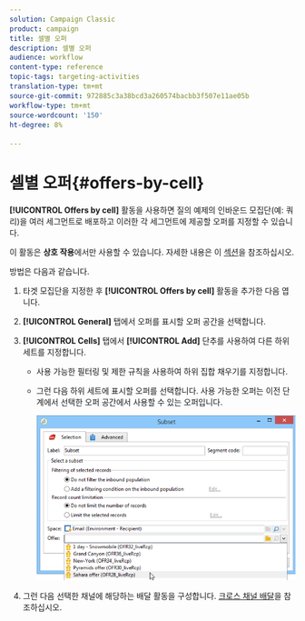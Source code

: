 ```yaml
---
solution: Campaign Classic
product: campaign
title: 셀별 오퍼
description: 셀별 오퍼
audience: workflow
content-type: reference
topic-tags: targeting-activities
translation-type: tm+mt
source-git-commit: 972885c3a38bcd3a260574bacbb3f507e11ae05b
workflow-type: tm+mt
source-wordcount: '150'
ht-degree: 8%

---
```



# 셀별 오퍼{#offers-by-cell}

**[!UICONTROL Offers by cell]** 활동을 사용하면 질의 예제의 인바운드 모집단(예: 쿼리)을 여러 세그먼트로 배포하고 이러한 각 세그먼트에 제공할 오퍼를 지정할 수 있습니다.

이 활동은 **상호 작용**&#x200B;에서만 사용할 수 있습니다. 자세한 내용은 이 [섹션](../../interaction/using/about-outbound-channels.md)을 참조하십시오.

방법은 다음과 같습니다.

1. 타겟 모집단을 지정한 후 **[!UICONTROL Offers by cell]** 활동을 추가한 다음 엽니다.
1. **[!UICONTROL General]** 탭에서 오퍼를 표시할 오퍼 공간을 선택합니다.
1. **[!UICONTROL Cells]** 탭에서 **[!UICONTROL Add]** 단추를 사용하여 다른 하위 세트를 지정합니다.

   * 사용 가능한 필터링 및 제한 규칙을 사용하여 하위 집합 채우기를 지정합니다.
   * 그런 다음 하위 세트에 표시할 오퍼를 선택합니다. 사용 가능한 오퍼는 이전 단계에서 선택한 오퍼 공간에서 사용할 수 있는 오퍼입니다.

      ![](assets/int_offer_per_cell1.png)

1. 그런 다음 선택한 채널에 해당하는 배달 활동을 구성합니다. [크로스 채널 배달](../../workflow/using/cross-channel-deliveries.md)을 참조하십시오.

